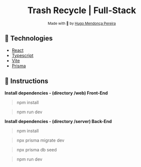 <h1 align="center"> Trash Recycle | Full-Stack </h1>

<div align="center">
  <sub> Made with 💖 by
    <a href="https://github.com/hugompereira2">Hugo Mendonça Pereira</a>
  </sub>
</div>

## 🚀 Technologies

* [React](https://reactjs.org/)    
* [Typescript](https://www.typescriptlang.org/) 
* [Vite](https://vitejs.dev/)
* [Prisma](https://www.prisma.io/)

## :checkered_flag: Instructions

**Install dependencies - (directory /web) Front-End** 

> npm install

> npm run dev

**Install dependencies - (directory /server) Back-End** 

> npm install

> npx prisma migrate dev

> npx prisma db seed

> npm run dev
